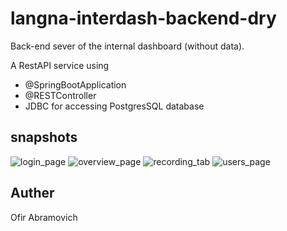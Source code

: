 # langna-interdash-backend-dry
Back-end sever of the internal dashboard (without data).

A RestAPI service using
* @SpringBootApplication
* @RESTController
* JDBC for accessing PostgresSQL database

## snapshots
![login_page](https://ibb.co/QNYTT1K)
![overview_page](https://ibb.co/rkRSrtm)
![recording_tab](https://ibb.co/6WBsZ5t)
![users_page](https://ibb.co/47xn8jh)

## Auther
Ofir Abramovich
